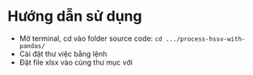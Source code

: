 # Hướng dẫn sử dụng
- Mở terminal, cd vào folder source code: ```cd .../process-hssv-with-pandas/```
- Cài đặt thư việc bằng lệnh
- Đặt file xlsx vào cùng thư mục với
